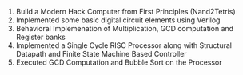 1. Build a Modern Hack Computer from First Principles (Nand2Tetris)
2. Implemented some basic digital circuit elements using Verilog
3. Behavioral Implemenation of Multiplication, GCD computation and Register banks
4. Implemented a Single Cycle RISC Processor along with Structural Datapath and Finite State Machine Based Controller
5. Executed GCD Computation and Bubble Sort on the Processor
